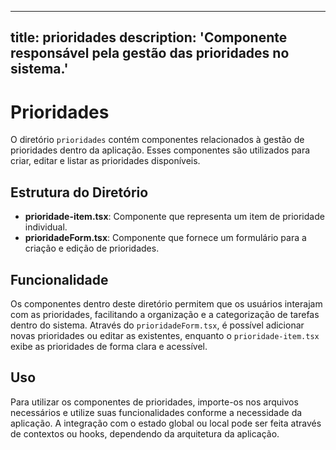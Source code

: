 
---
title: prioridades
description: 'Componente responsável pela gestão das prioridades no sistema.'
---

# Prioridades

O diretório `prioridades` contém componentes relacionados à gestão de prioridades dentro da aplicação. Esses componentes são utilizados para criar, editar e listar as prioridades disponíveis.

## Estrutura do Diretório

- **prioridade-item.tsx**: Componente que representa um item de prioridade individual.
- **prioridadeForm.tsx**: Componente que fornece um formulário para a criação e edição de prioridades.

## Funcionalidade

Os componentes dentro deste diretório permitem que os usuários interajam com as prioridades, facilitando a organização e a categorização de tarefas dentro do sistema. Através do `prioridadeForm.tsx`, é possível adicionar novas prioridades ou editar as existentes, enquanto o `prioridade-item.tsx` exibe as prioridades de forma clara e acessível.

## Uso

Para utilizar os componentes de prioridades, importe-os nos arquivos necessários e utilize suas funcionalidades conforme a necessidade da aplicação. A integração com o estado global ou local pode ser feita através de contextos ou hooks, dependendo da arquitetura da aplicação.
